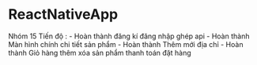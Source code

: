 # ReactNativeApp
Nhóm 15 
Tiến độ :
    - Hoàn thành đăng kí đăng nhập ghép api
    - Hoàn thành Màn hình chính chi tiết sản phẩm
    - Hoàn thành Thêm mới địa chỉ 
    - Hoàn thành Giỏ hàng thêm xóa sản phẩm thanh toán đặt hàng
